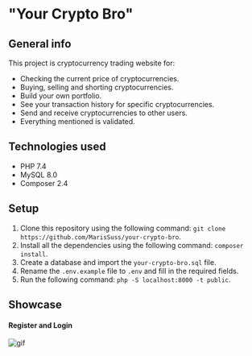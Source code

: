 # "Your Crypto Bro"

## General info

This project is cryptocurrency trading website for:

* Checking the current price of cryptocurrencies.
* Buying, selling and shorting cryptocurrencies.
* Build your own portfolio.
* See your transaction history for specific cryptocurrencies.
* Send and receive cryptocurrencies to other users.
* Everything mentioned is validated.


## Technologies used

* PHP 7.4
* MySQL 8.0
* Composer 2.4

## Setup

1. Clone this repository using the following command: `git clone https://github.com/MarisSuss/your-crypto-bro`.
2. Install all the dependencies using the following command: `composer install`.
3. Create a database and import the `your-crypto-bro.sql` file.
4. Rename the `.env.example` file to `.env` and fill in the required fields.
5. Run the following command: `php -S localhost:8000 -t public`.

## Showcase

#### Register and Login
![gif](showcase/1-login.gif)